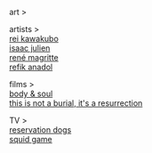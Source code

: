 art ></br>

artists ></br>
<a href="https://www.newyorker.com/magazine/2005/07/04/the-misfit">rei kawakubo</a></br>
<a href="https://www.isaacjulien.com/">isaac julien</a></br>
<a href="https://www.moma.org/artists/3692">rené magritte</a></br>
<a href="https://refikanadol.com/">refik anadol</a></br>

films ></br>
<a href="https://www.criterion.com/films/809-body-and-soul">body & soul</a></br>
<a href="https://www.dekanalog.com/films/this-is-not-a-burial-its-a-resurrection">this is not a burial, it's a resurrection</a></br>


TV ></br>
<a href="https://www.youtube.com/watch?v=POkrsNVkGNk">reservation dogs</a></br>
<a href="https://www.youtube.com/watch?v=oqxAJKy0ii4">squid game</a></br>


<!--
**computercavemen/computercavemen** is a ✨ _special_ ✨ repository because its `README.md` (this file) appears on your GitHub profile.

Here are some ideas to get you started:

- 🔭 I’m currently working on ...
- 🌱 I’m currently learning ...
- 👯 I’m looking to collaborate on ...
- 🤔 I’m looking for help with ...
- 💬 Ask me about ...
- 📫 How to reach me: ...
- 😄 Pronouns: ...
- ⚡ Fun fact: ...
-->
